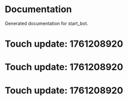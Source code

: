 # Documentation

Generated documentation for start_bot.

# Touch update: 1761208920

# Touch update: 1761208920

# Touch update: 1761208920
